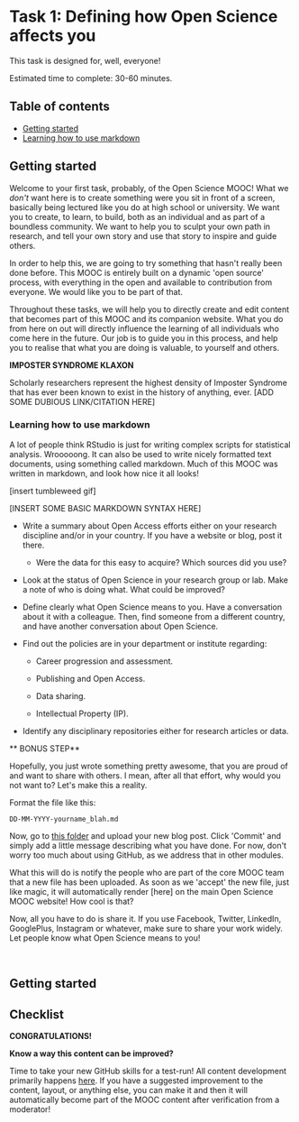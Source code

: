 # Task 1: Defining how Open Science affects you

This task is designed for, well, everyone!

Estimated time to complete: 30-60 minutes.

## Table of contents

* [Getting started](#Getting_started)
* [Learning how to use markdown](#markdown)


## Getting started <a name="Getting_started"></a>

Welcome to your first task, probably, of the Open Science MOOC! What we *don't* want here is to create something were you sit in front of a screen, basically being lectured like you do at high school or university. We want you to create, to learn, to build, both as an individual and as part of a boundless community. We want to help you to sculpt your own path in research, and tell your own story and use that story to inspire and guide others.

In order to help this, we are going to try something that hasn't really been done before. This MOOC is entirely built on a dynamic 'open source' process, with everything in the open and available to contribution from everyone. We would like you to be part of that.

Throughout these tasks, we will help you to directly create and edit content that becomes part of this MOOC and its companion website. What you do from here on out will directly influence the learning of all individuals who come here in the future. Our job is to guide you in this process, and help you to realise that what you are doing is valuable, to yourself and others.

**IMPOSTER SYNDROME KLAXON**

Scholarly researchers represent the highest density of Imposter Syndrome that has ever been known to exist in the history of anything, ever. [ADD SOME DUBIOUS LINK/CITATION HERE]


### Learning how to  use markdown<a name="markdown"></a>


A lot of people think RStudio is just for writing complex scripts for statistical analysis. Wrooooong. It can also be used to write nicely formatted text documents, using something called markdown. Much of this MOOC was written in markdown, and look how nice it all looks!

[insert tumbleweed gif]



[INSERT SOME BASIC MARKDOWN SYNTAX HERE]




* Write a summary about Open Access efforts either on your research discipline and/or in your country. If you have a website or blog, post it there.

    * Were the data for this easy to acquire? Which sources did you use?

* Look at the status of Open Science in your research group or lab. Make a note of who is doing what. What could be improved?

* Define clearly what Open Science means to you. Have a conversation about it with a colleague. Then, find someone from a different country, and have another conversation about Open Science. 

* Find out the policies are in your department or institute regarding:

    * Career progression and assessment.

    * Publishing and Open Access.

    * Data sharing.

    * Intellectual Property (IP).

* Identify any disciplinary repositories either for research articles or data.


** BONUS STEP**

Hopefully, you just wrote something pretty awesome, that you are proud of and want to share with others. I mean, after all that effort, why would you not want to? Let's make this a reality.



Format the file like this:

`DD-MM-YYYY-yourname_blah.md`

Now, go to [this folder]() and upload your new blog post. Click 'Commit' and simply add a little message describing what you have done. For now, don't worry too much about using GitHub, as we address that in other modules.

What this will do is notify the people who are part of the core MOOC team that a new file has been uploaded. As soon as we 'accept' the new file, just like magic, it will automatically render [here] on the main Open Science MOOC website! How cool is that?

Now, all you have to do is share it. If you use Facebook, Twitter, LinkedIn, GooglePlus, Instagram or whatever, make sure to share your work widely. Let people know what Open Science means to you!


<br/>

## Getting started <a name="Getting_started"></a>


## Checklist <a name="Checklist"></a>


**CONGRATULATIONS!** 

**Know a way this content can be improved?**

Time to take your new GitHub skills for a test-run! All content development primarily happens [here](https://github.com/OpenScienceMOOC/Module-1-Open-Principles/blob/master/content_development/Task_1.md). If you have a suggested improvement to the content, layout, or anything else, you can make it and then it will automatically become part of the MOOC content after verification from a moderator! 